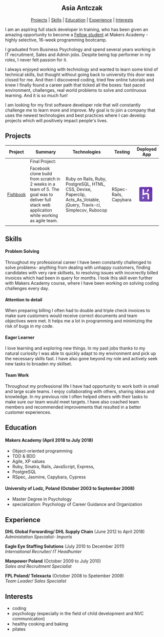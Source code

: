 <h2 align="center">Asia Antczak</h2>

<p align="center"> <a href='#projects'>Projects</a> | <a href='#skills'>Skills</a> | <a href='#education'>Education</a> | <a href='#experience'>Experience</a> |  <a href='#interests'>Interests</a> </p>

I am an aspiring full stack developer in training, who has been given an amazing opportunity to become a <a href="https://www.makersacademy.com/fellowship/">Fellow student</a> at Makers Academy - highly selective, 16-week programming bootcamp.

I graduated from Business Psychology and spend several years working in IT recruitment, Sales and Admin jobs. Despite being top performer in my roles, I never felt passion for it.

I always enjoyed working with technology and wanted to learn some kind of technical skills, but thought without going back to university this door was closed for me. And then I discovered coding, tried few online tutorials and knew I finally found a career path that ticked all the boxes: fast paced environment, challenges, real world problems to solve and continuous learning. And it is so much fun!

I am looking for my first software developer role that will constantly challenge me to learn more and improve.
My goal is to join a company that uses the newest technologies and best practices where I can develop projects which will positively impact people's lives.

## Projects

| Project              | Summary     | Technologies  | Testing | Deployed App |
| -------------------- |-------------| --------------|---------|--------------|
| <space for final project> | Final Project:  |  |  |  |
| [Fishbook](https://github.com/revilo1882/acebook-rails-LAHWF)| Facebook clone build from scratch in 2 weeks in a team of 5. The goal was to deliver full stack web application while working as agile team. |  Ruby on Rails, Ruby, PostgreSQL, HTML, CSS, Devise, Paperclip, Acts_As_Votable, jQuery, Travis-ci, Simplecov, Rubocop | RSpec-Rails, Capybara | <a href="https://morning-everglades-97311.herokuapp.com/"><img src="logo/heroku.png" width="60" align="center"></a>
| <space for one more project> | |  | |

## Skills

#### Problem Solving

Throughout my professional career I have been constantly challenged to solve problems- anything from dealing with unhappy customers, finding candidates with very rare skillsets, to resolving issues with incorrectly billed invoices which had been in query for months. I took this skill even further with Makers Academy course, where I have been working on solving coding challenges every day.

#### Attention to detail

When preparing billing I often had to double and triple check invoices to make sure customers would receive correct documents and team objectives were met. It helps me a lot in programming and minimizing the risk of bugs in my code.

#### Eager Learner

I love learning and exploring new things. In my past jobs thanks to my natural curiosity I was able to quickly adapt to my environment and pick up the necessary skills fast. I have also gone beyond my role and actively seek new tasks to broaden my skillset.

#### Team Work

Throughout my professional life I have had opportunity to work both in small and large scale teams. I enjoy collaborating with others, sharing ideas and knowledge. In my previous role I often helped others with their tasks to make sure our team would meet targets. I have also coached team members and recommended improvements that resulted in a better customer experiences.

## Education

#### Makers Academy (April 2018 to July 2018)

- Object-oriented programming
- TDD & BDD
- Agile, XP values
- Ruby, Sinatra, Rails, JavaScript, Express,
- PostgreSQL
- RSpec, Jasmine, Capybara, Cypress

#### University of Lodz, Poland (October 2003 to September 2008)

- Master Degree in Psychology
- specialization: Psychology of Career Guidance and Organization

## Experience

**DHL Global Forwarding/ DHL Supply Chain** (June 2012 to April 2018)    
*Administation Specialist- Imports*  

**Eagle Eye Staffing Solutions** (July 2010 to December 2011)   
*International Recruiter/ IT Headhunter*  

**Manpower Poland** (October 2009 to July 2010)   
*Sales and Recruitment Specialist*  

**FPL Poland/ Telexacta** (October 2008 to Spetember 2009)   
*Team Leader/ Sales Specialist*  

## Interests

- coding
- psychology (especially in the field of child development and NVC communication)
- healthy cooking and baking
- pilates
